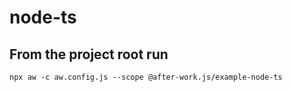 # node-ts

## From the project root run

```shell
npx aw -c aw.config.js --scope @after-work.js/example-node-ts
```
